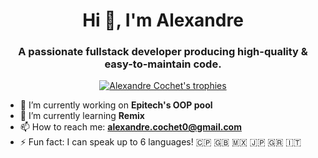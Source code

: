 <h1 align="center">Hi 👋, I'm Alexandre</h1>
<h3 align="center">A passionate fullstack developer producing high-quality & easy-to-maintain code.</h3>

<p style="text-align: center"> <a href="https://github.com/ryo-ma/github-profile-trophy"><img src="https://github-profile-trophy.vercel.app/?username=alexandrevolts&theme=onedark&rank=-C,-B" alt="Alexandre Cochet's trophies" /></a> </p>

- 🔭 I’m currently working on **Epitech's OOP pool**
- 🌱 I’m currently learning **Remix**
- 📫 How to reach me: **<a href="mailto:alexandre.cochet0@gmail.com">alexandre.cochet0@gmail.com</a>**
- ⚡ Fun fact: I can speak up to 6 languages! 🇨🇵 🇬🇧 🇲🇽 🇯🇵 🇬🇷 🇮🇹
